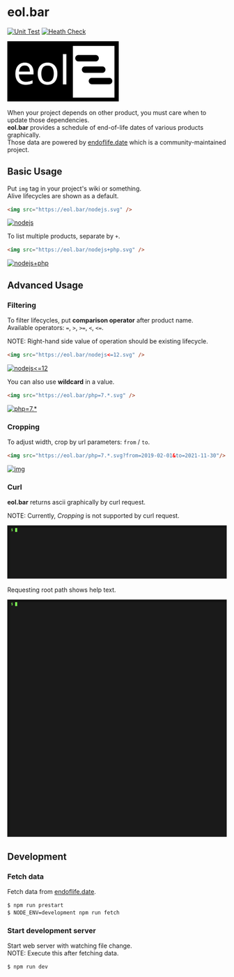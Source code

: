 # eol.bar

[![Unit Test](https://github.com/rikuson/eol.bar/actions/workflows/node.js.yml/badge.svg)](https://github.com/rikuson/eol.bar/actions/workflows/node.js.yml)
[![Heath Check](https://github.com/rikuson/eol.bar/actions/workflows/curl.yml/badge.svg)](https://github.com/rikuson/eol.bar/actions/workflows/curl.yml)

<img src="./public/logo.svg" width="256" alt="logo" />

When your project depends on other product, you must care when to update those dependencies.  
**eol.bar** provides a schedule of end-of-life dates of various products graphically.  
Those data are powered by [endoflife.date](https://endoflife.date/) which is a community-maintained project.

## Basic Usage

Put `img` tag in your project's wiki or something.  
Alive lifecycles are shown as a default.

```html
<img src="https://eol.bar/nodejs.svg" />
```

[![nodejs](https://eol.bar/nodejs.svg)](https://eol.bar/nodejs.svg)

To list multiple products, separate by `+`.

```html
<img src="https://eol.bar/nodejs+php.svg" />
```

[![nodejs+php](https://eol.bar/nodejs+php.svg)](https://eol.bar/nodejs+php.svg)

## Advanced Usage

### Filtering

To filter lifecycles, put **comparison operator** after product name.  
Available operators: `=`, `>`, `>=`, `<`, `<=`.

NOTE: Right-hand side value of operation should be existing lifecycle.

```html
<img src="https://eol.bar/nodejs<=12.svg" />
```

[![nodejs<=12](https://eol.bar/nodejs%3C=12.svg)](https://eol.bar/nodejs%3C=12.svg)

You can also use **wildcard** in a value.

```html
<img src="https://eol.bar/php=7.*.svg" />
```

[![php=7.*](https://eol.bar/php=7.*.svg)](https://eol.bar/php=7.*.svg)

### Cropping

To adjust width, crop by url parameters: `from` / `to`.

```html
<img src="https://eol.bar/php=7.*.svg?from=2019-02-01&to=2021-11-30"/>
```

[![img](https://eol.bar/php=7.*.svg?from=2019-02-01&to=2021-11-30)](https://eol.bar/php=7.*.svg?from=2019-02-01&to=2021-11-30)

### Curl

**eol.bar** returns ascii graphically by curl request.

NOTE: Currently, *Cropping* is not supported by curl request.

![php](./public/capture-php.gif)

Requesting root path shows help text.

![help](./public/capture-help.gif)

## Development

### Fetch data

Fetch data from [endoflife.date](https://endoflife.date).

```bash
$ npm run prestart
$ NODE_ENV=development npm run fetch
```

### Start development server

Start web server with watching file change.  
NOTE: Execute this after fetching data.

```bash
$ npm run dev
```
